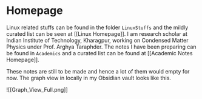# Homepage
Linux related stuffs can be found in the folder `LinuxStuffs` and the mildly curated list can be seen at [[Linux Homepage]]. I am research scholar at Indian Institute of Technology, Kharagpur, working on Condensed Matter Physics under Prof. Arghya Taraphder. The notes I have been preparing can be found in `Academics` and a curated list can be found at [[Academic Notes Homepage]]. 

These notes are still to be made and hence a lot of them would empty for now. The graph view in locally in my Obsidian vault looks like this. 

![[Graph_View_Full.png]]



